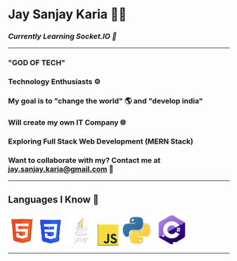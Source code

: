 # **Jay Sanjay Karia 👨‍💻**

### ***Currently Learning Socket.IO 🔗***

---

### **"GOD OF TECH"**
### Technology Enthusiasts ⚙
### My goal is to "change the world" 🌎 and "develop india"
### Will create my own IT Company 🌐
### Exploring **Full Stack Web Development** (MERN Stack)
### **Want to collaborate with my?** Contact me at jay.sanjay.karia@gmail.com 📧

---

## **Languages I Know 💬**
![HTML](languages/html.png)
![CSS](languages/css.png)
![Java](languages/java.png)
![Java Script](languages/js.png)
![Python](languages/python.png)
![C#](languages/cs.png)

---

<!-- ## **Technologies I Know 💻**
![MongoDB]()
![Express.js]()
![React.js]()
![Node.js]()
![JSON]()
![JSON Web Tokens]()
![Material UI]() -->
<!---
Jay-Karia/Jay-Karia is a ✨ special ✨ repository because its `README.md` (this file) appears on your GitHub profile.
You can click the Preview link to take a look at your changes.
--->
